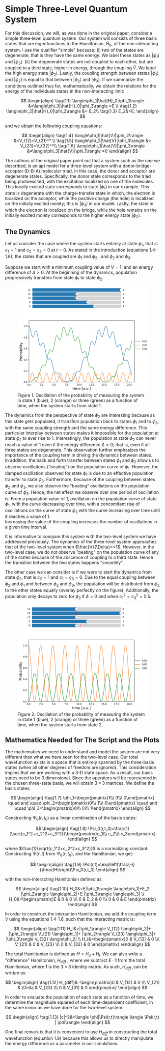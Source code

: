 # Simple Three-Level Quantum System

For this discussion, we will, as was done in the original paper, consider a simple three-level quantum system. Our system will consists of three basis states
that are eigenfunctions to the Hamiltonian, $\hat{H}_0$, of the non-interacting system.
I use the qualifier "simple" because: (i) two of the states are degenerate, that is they have the same energy. We label these states as $|\phi_1\rangle$ and
$|\phi_3\rangle$. (ii) the degenerate states are not coupled to each other, 
but are coupled to a third state, higher in energy, through the coupling $\hat{V}$. We label the high energy state $|\phi_2\rangle$. 
Lastly, the coupling strength between states $|\phi_1\rangle$ and $|\phi_2\rangle$
is equal to that between $|\phi_2\rangle$ and $|\phi_3\rangle$. If we summarize the conditions outlined thus far, mathematically, 
we obtain the relations for the energy of the individuals states in the non-interacting limit:

$$
\begin{align}
\tag{1.1}
\langle\phi_1|\hat{H}_0|\phi_1\rangle &=\langle\phi_3|\hat{H}_0|\phi_3\rangle =E \\
\tag{1.2}
\langle\phi_2|\hat{H}_0|\phi_2\rangle &= E_2\\
\tag{1.3}
E_2&>E;
\end{align}
$$

and we obtain the following coupling equations: 

$$
\begin{align}
\tag{1.4}
\langle\phi_1|\hat{V}|\phi_2\rangle &=V_{12}=V_{21}^* \\
\tag{1.5}
\langle\phi_2|\hat{V}|\phi_3\rangle &= V_{23}=V_{32}^*\\
\tag{1.6}
\langle\phi_1|\hat{V}|\phi_3\rangle &=\langle\phi_3|\hat{V}|\phi_1\rangle =0
\end{align}
$$


The authors of the original paper point out that a system such as the one we described, is an apt model for a three-level system with a donor-bridge-acceptor (D-B-A)
molecular triad. In this case, the donor and acceptor are degenerate states. Specifically, the donor state corresponds to the triad being photoexcited, with the excitation
localized on one of the molecules. This locally excited state corresponds to state $|\phi_1\rangle$ in our example. This state is degenerate with the charge-transfer state in which,
the electron is localized on the acceptor, while the positive charge (the hole) is localized on the initially excited moiety; this is $|\phi_3\rangle$ in our model. Lastly, the state in which the electron is localized on the bridge, while the hole remains on the initially excited moiety corresponds to the higher energy state 
$|\phi_2\rangle$.

## The Dynamics

Let us consider the case where the system starts entirely at state $\phi_1$, that is $c_1=1$ and $c_2=c_3=0$ at $t=0$.
As stated in the introduction (equations 1.4-1.6), the states that are coupled are $\phi_1$ and $\phi_2$ , and  $\phi_2$ and $\phi_3$.  

Suppose we start with a minimum coupling value of $V=1$, and an energy difference of $\Delta >0$. At the beginning of the dynamics, population progressively transfers from state 
$\phi_1$ to state $\phi_2$. 

<figure>
    <img src="/projects/quantumdynamics/images/three-level.png" alt="figure">
    <figcaption>Figure 1. Oscillation of the probability of measuring the system in state 1 (blue), 2 (orange) or three (green) as a function of time, when the system starts from state 1. 
</figcaption>
</figure>     

The dynamics from the perspective of state $\phi_2$ are interesting because as this state gets populated, it transfers
population back to states $\phi_1$ and to $\phi_3$, with the same coupling strength and the same energy difference. This particular interplay between states makes it impossible for the population at state $\phi_2$ to ever rise to 1. Interestingly, the population at state $\phi_2$ can never reach a value of 1 even if the energy difference $\Delta =0$; that is, even if all three states are degenerate. This observation further emphasizes the importance of the coupling term in driving the dynamics between states.  
In addition, the back and forth transfer between states $\phi_1$ and $\phi_2$ allow us to observe oscillations ("beating") on the population curve of $\phi_1$. However, the damped oscillation observed for state $\phi_1$ is due to an effective population transfer to state $\phi_3$. Furthermore, because of the coupling between states 
$\phi_2$ and $\phi_3$, we also observe the "beating" oscillations on the population curve of $\phi_3$. Hence, the net effect we observe over one period of oscillation is: From a population value of 1, oscillation on the population curve of state $\phi_1$, with the curve decreasing over time, with a concomitant rise of oscillations on the curve of state $\phi_3$ with the curve increasing over time until it reaches a value of 1.   
Increasing the value of the coupling increases the number of oscillations in a given time interval.  

It is informative to compare this system with the two-level system we have addressed previously. The dynamics of the three-level system approaches that of the 
two-level system when $\frac{V}{\Delta}<<1$. However, in the two-level case, we do not observe "beating" on the population curve of any of the states because of the abscence of coupling to a third state. Hence the transition between the two states happens "smoothly".

The other case we can consider is if we were to start the dynamics from state $\phi_2$, that is $c_2=1$ and $c_1=c_3=0$. Due to the equal coupling between
$\phi_2$ and $\phi_1$ and between $\phi_2$ and $\phi_3$, the population will be distributed from $\phi_2$ to the other states equally (overlay perfectly on the figure). Additionally, the population only decays to zero for $\phi_2$ if $\Delta =0$ and when $c_1^2=c_3^2=0.5$.

<figure>
    <img src="/projects/quantumdynamics/images/three-level-from2.png" alt="figure">
    <figcaption>Figure 2. Oscillation of the probability of measuring the system in state 1 (blue), 2 (orange) or three (green) as a function of time, when the system starts from state 2.
</figcaption>
</figure>

## Mathematics Needed for The Script and the Plots

The mathematics we need to understand and model the system are not very different than what we have seen for the two-level case. Our total wavefunction
exists in a space that is entirely spanned by the three-basis states (when all other degrees of freedom are ignored). This consideration implies that we are working with a 3-D state space. As a result, our basis states need to be 3 dimensional. Since the operators will be represented in the chosen three-state
basis, we will obtain $3\times 3$ matrices. We define the basis states:  

$$
\begin{align}
\tag{1.7}
\phi_1=\begin{pmatrix}1\\\ 0\\\ 0\end{pmatrix} \quad and \quad 
\phi_2=\begin{pmatrix}0\\\ 1\\\ 0\end{pmatrix} \quad and \quad 
\phi_3=\begin{pmatrix}0\\\ 0\\\ 1\end{pmatrix}
\end{align}
$$

Constructing $\Psi_0(r,t_0)$ as a linear combination of the basis states:

$$
\begin{align}
\tag{1.8}
\Psi_0(r,t_0)=\frac{1}{\sqrt{c_1^2+c_2^2+c_3^2}}\begin{pmatrix}c_1\\\ c_2\\\ c_3\end{pmatrix}
\end{align}
$$

where $\frac{1}{\sqrt{c_1^2+c_2^2+c_3^2}}$ is a normalizing constant.  
Constructing $\Psi(r,t)$ from $\Psi_0(r,t_0)$, and the Hamiltonian, we get:

$$
\begin{align}
\tag{1.9}
\Psi(r,t)=\exp\left(\frac{-i}{\hbar}Ht\right)\Psi_0(r,t_0)
\end{align}
$$

with the non-interacting Hamiltonian defined as: 

$$
\begin{align}
\tag{1.10}
H_0&=E|\phi_1\rangle \langle\phi_1|+E_2 |\phi_2\rangle \langle\phi_2|+E |\phi_3\rangle \langle\phi_3| \\
H_0&=\begin{pmatrix}E & 0 & 0 \\\ 0 & E_2 & 0 \\\ 0 & 0 & E \end{pmatrix}
\end{align}
$$

In order to construct the interaction Hamiltonian, we add the coupling term $V$ using the equations 1.4-1.6, such that the interacting matrix is:

$$
\begin{align}
\tag{1.11}
H_I&=|\phi_1\rangle V_{12} \langle\phi_2|+ |\phi_2\rangle V_{21} \langle\phi_1|+ |\phi_2\rangle V_{23} \langle\phi_3|+ |\phi_3\rangle V_{32} \langle\phi_2| \\
H_I&=\begin{pmatrix}0 & V_{12} & 0 \\\ V_{21} & 0 & V_{23} \\\ 0 & V_{32} & 0 \end{pmatrix}
\end{align}
$$

The total Hamiltonian is defined as $H=H_0+H_I$. We can also write a "difference" Hamiltonian, $H_{diff}$ , where we subtract $E \cdot \mathbf{1}$ from the total Hamiltonian, where $\mathbf{1}$ is the $3\times 3$ identity matrix. As such, $H_{diff}$ ,can be written as:

$$
\begin{align}
\tag{1.12}
H_{diff}&=\begin{pmatrix}0 & V_{12} & 0 \\\ V_{21} & \Delta & V_{23} \\\ 0 & V_{31} & 0 \end{pmatrix}
\end{align}
$$

In order to evaluate the population of each state as a function of time, we determine the magnitude squared of each time-dependent coefficient, in the same minor
as we have done for the two-level system:

$$
\begin{align}
\tag{1.13}
|c|^2&=\langle \phi|\Psi(r,t)\rangle \langle \Psi(r,t) | \phi\rangle
\end{align}
$$

One final remark is that it is convenient to use $H_{diff}$ in constructing the total wavefunction (equation 1.9) because this allows us to directly manipulate the energy difference as a parameter in our simulations.
